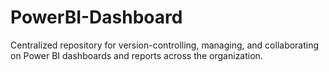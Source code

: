 # PowerBI-Dashboard
Centralized repository for version-controlling, managing, and collaborating on Power BI dashboards and reports across the organization.
